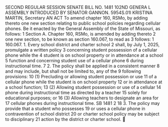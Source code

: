 SECOND REGULAR SESSION
SENATE BILL NO. 1481
102ND GENERA L ASSEMBLY
INTRODUCED BY SENATOR GANNON.
5954S.01I KRISTINA MARTIN, Secretary
AN ACT
To amend chapter 160, RSMo, by adding thereto one new section relating to public school policies
regarding cellular phones.
Be it enacted by the General Assembly of the State of Missouri, as follows:
1 Section A. Chapter 160, RSMo, is amended by adding thereto
2 one new section, to be known as section 160.067, to read as
3 follows:
1 160.067. 1. Every school district and charter school
2 shall, by July 1, 2025, promulgate a written policy
3 concerning student possession of a cellular phone while the
4 student is on school property or in attendance at a school
5 function and concerning student use of a cellular phone
6 during instructional time.
7 2. The policy shall be applied in a consistent manner
8 and may include, but shall not be limited to, any of the
9 following provisions:
10 (1) Precluding or allowing student possession or use
11 of a cellular phone while the student is on school property
12 or in attendance at a school function;
13 (2) Allowing student possession or use of a cellular
14 phone during instructional time as directed by a teacher
15 solely for educational purposes; or
16 (3) Allowing teachers to designate an area for
17 cellular phones during instructional time.
SB 1481 2
18 3. The policy may provide that a student who possesses
19 or uses a cellular phone in contravention of school district
20 or charter school policy may be subject to disciplinary
21 action by the district or charter school.
